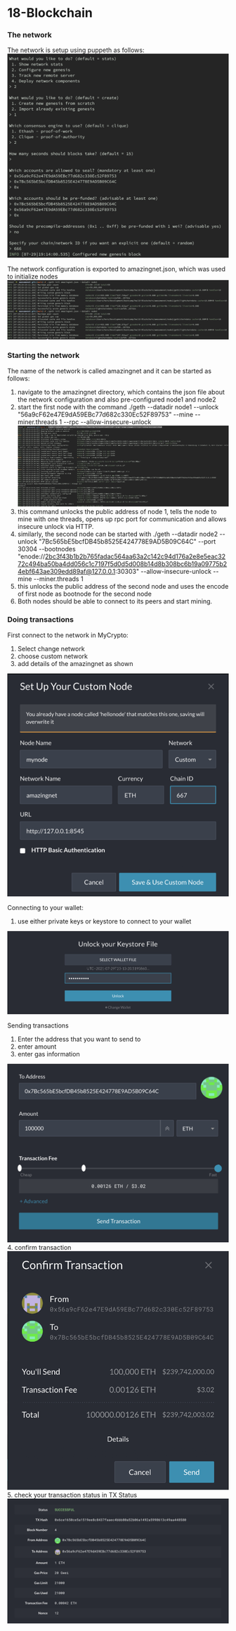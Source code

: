 # 18-Blockchain

### The network

The network is setup using puppeth as follows:
<img src="Screenshots/network-setup.png"/>

The network configuration is exported to amazingnet.json, which was used to initialize nodes
<img src="Screenshots/init-nodes.png"/>


### Starting the network

The name of the network is called amazingnet and it can be started as follows:
1. navigate to the amazingnet directory, which contains the json file about the network configuration and also pre-configured node1 and node2
2. start the first node with the command
    ./geth --datadir node1 --unlock "56a9cF62e47E9dA59EBc77d682c330Ec52F89753" --mine --miner.threads 1 --rpc --allow-insecure-unlock
    <img src="Screenshots/start-node.png"/>
3. this command unlocks the public address of node 1, tells the node to mine with one threads, opens up rpc port for communication and allows insecure unlock via HTTP.
4. similarly, the second node can be started with 
    ./geth --datadir node2 --unlock "7Bc565bE5bcfDB45b8525E424778E9AD5B09C64C" --port 30304 --bootnodes "enode://2bc3f43b1b2b765fadac564aa63a2c142c94d176a2e8e5eac3272c494ba50ba4dd056c1c7197f5d0d5d008b14d8b308bc6b19a09775b24ebf643ae309edd89af@127.0.0.1:30303" --allow-insecure-unlock --mine --miner.threads 1
5. this unlocks the public address of the second node and uses the encode of first node as bootnode for the second node
6. Both nodes should be able to connect to its peers and start mining.

### Doing transactions

First connect to the network in MyCrypto:
1. Select change network
2. choose custom network
3. add details of the amazingnet as shown
<img src="Screenshots/connect-custom-node.png"/>

Connecting to your wallet:
1. use either private keys or keystore to connect to your wallet
<img src="Screenshots/connect-using-keystore.png"/>

Sending transactions
1. Enter the address that you want to send to
2. enter amount
3. enter gas information 
<img src="Screenshots/send-txn.png"/>
4. confirm transaction 
<img src="Screenshots/confirm-send.png"/>
5. check your transaction status in TX Status
<img src="Screenshots/check-status.png"/>

